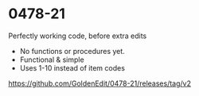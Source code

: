# 0478-21
Perfectly working code, before extra edits

- No functions or procedures yet.
- Functional & simple
- Uses 1-10 instead of item codes

https://github.com/GoldenEdit/0478-21/releases/tag/v2


